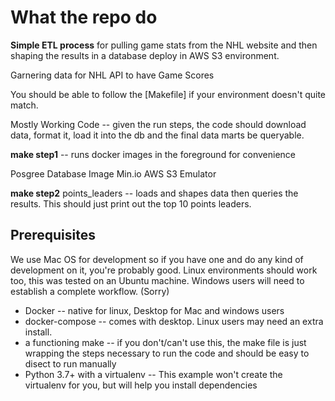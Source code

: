 # What the repo do

**Simple ETL process** for pulling game stats from the NHL website and then shaping the results in a database deploy in AWS S3 environment.

Garnering data for NHL API to have Game Scores

You should be able to follow the [Makefile] if your environment doesn't quite match.

Mostly Working Code -- given the run steps, the code should download data, format it, load it into the db and the final data marts be queryable.

**make step1** -- runs docker images in the foreground for convenience

Posgree Database Image
Min.io AWS S3 Emulator

**make step2** points_leaders -- loads and shapes data then queries the results. This should just print out the top 10 points leaders.


## Prerequisites
We use Mac OS for development so if you have one and do any kind of development on it, you're probably good. Linux environments should work too, this was tested on an Ubuntu machine. Windows users will need to establish a complete workflow. (Sorry)

* Docker -- native for linux, Desktop for Mac and windows users
* docker-compose -- comes with desktop. Linux users may need an extra install.
* a functioning make -- if you don't/can't use this, the make file is just wrapping the steps necessary to run the code and should be easy to disect to run manually
* Python 3.7+ with a virtualenv -- This example won't create the virtualenv for you, but will help you install dependencies
